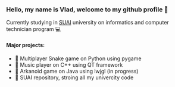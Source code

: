 ### Hello, my name is Vlad, welcome to my github profile 🏯

Currently studying in [SUAI](https://new.guap.ru/) university on informatics and computer technician program 💻

#### Major projects:

- 🐍 Multiplayer Snake game on Python using pygame
- 🎵 Music player on C++ using QT framework
- 🤖 Arkanoid game on Java using lwjgl (in progress)
- 🚀 SUAI repository, stroing all my univercity code
